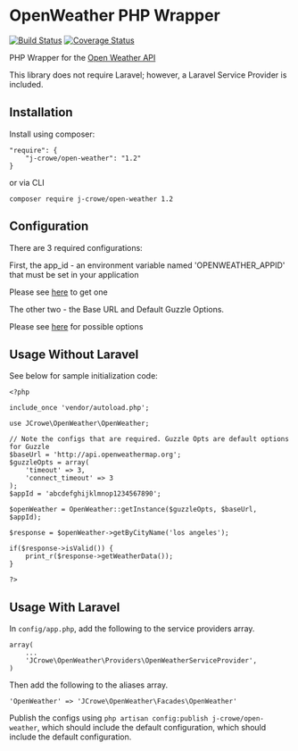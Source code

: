 OpenWeather PHP Wrapper
=====

[![Build Status](https://travis-ci.org/jcrowe206/open-weather.svg?branch=master)](https://travis-ci.org/jcrowe206/open-weather) [![Coverage Status](https://coveralls.io/repos/jcrowe206/open-weather/badge.svg?branch=v2.0&service=github)](https://coveralls.io/github/jcrowe206/open-weather?branch=v2.0)

PHP Wrapper for the [Open Weather API](http://openweathermap.org/current)

This library does not require Laravel; however, a Laravel Service Provider is included.

## Installation

Install using composer:
    
    "require": {
        "j-crowe/open-weather": "1.2"
    }
    
or via CLI   

    composer require j-crowe/open-weather 1.2
    
## Configuration

There are 3 required configurations:

First, the app_id - an environment variable named 'OPENWEATHER_APPID' that must be set in your application

Please see [here](http://openweathermap.org/appid) to get one

The other two - the Base URL and Default Guzzle Options.

Please see [here](http://docs.guzzlephp.org/en/5.3/clients.html#request-options) for possible options
    
## Usage Without Laravel

See below for sample initialization code:
    
    <?php
    
    include_once 'vendor/autoload.php';
    
    use JCrowe\OpenWeather\OpenWeather;

    // Note the configs that are required. Guzzle Opts are default options for Guzzle
    $baseUrl = 'http://api.openweathermap.org';
    $guzzleOpts = array(
        'timeout' => 3,
        'connect_timeout' => 3
    );
    $appId = 'abcdefghijklmnop1234567890';
    
    $openWeather = OpenWeather::getInstance($guzzleOpts, $baseUrl, $appId);
    
    $response = $openWeather->getByCityName('los angeles');
    
    if($response->isValid()) {
        print_r($response->getWeatherData());
    }

    ?>
    
## Usage With Laravel

In `config/app.php`, add the following to the service providers array.

    array(
        ...
        'JCrowe\OpenWeather\Providers\OpenWeatherServiceProvider',
    )

Then add the following to the aliases array.
    
    'OpenWeather' => 'JCrowe\OpenWeather\Facades\OpenWeather'

Publish the configs using `php artisan config:publish j-crowe/open-weather`, which should include the default configuration, which should include the default configuration.

